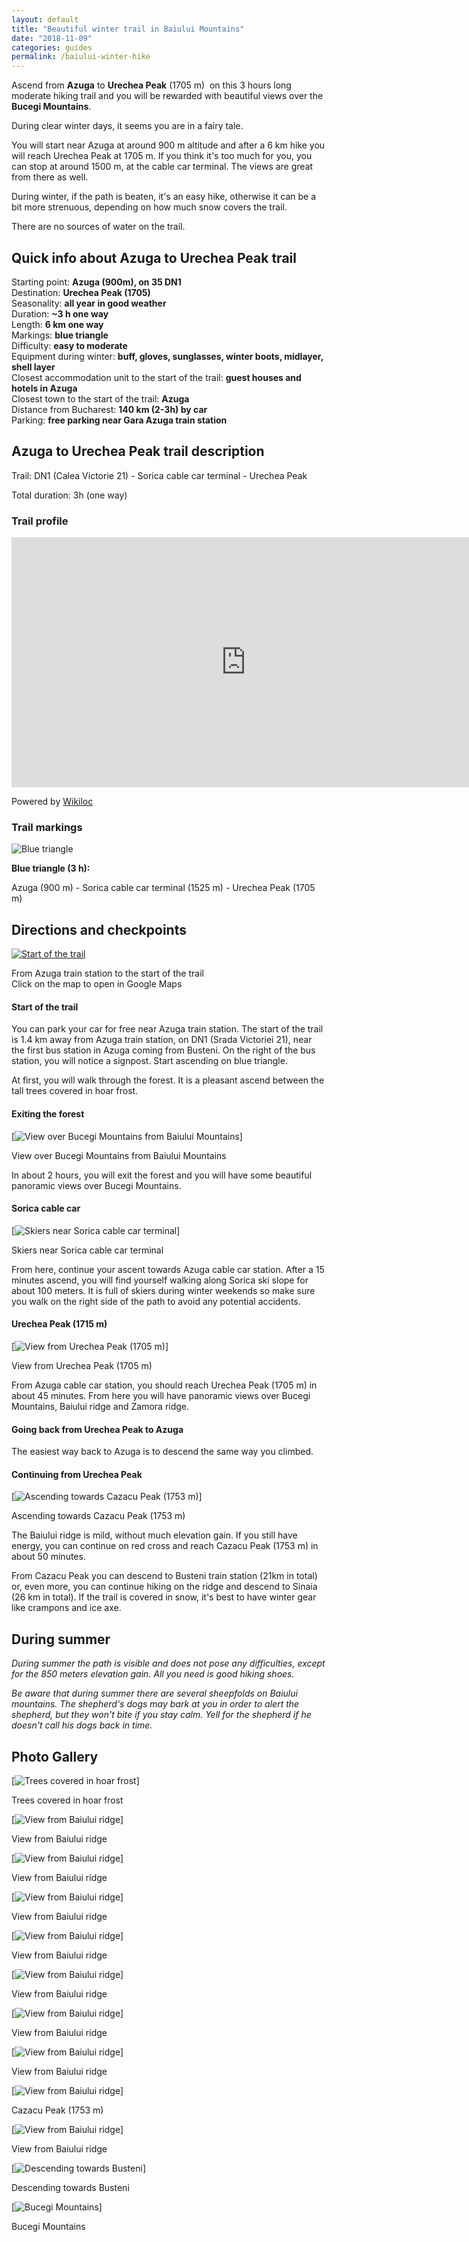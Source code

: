 ```yaml
---
layout: default
title: "Beautiful winter trail in Baiului Mountains"
date: "2018-11-09"
categories: guides
permalink: /baiului-winter-hike
---
```


Ascend from **Azuga** to **Urechea Peak** (1705 m)  on this 3 hours long moderate hiking trail and you will be rewarded with beautiful views over the **Bucegi Mountains**.

During clear winter days, it seems you are in a fairy tale.

You will start near Azuga at around 900 m altitude and after a 6 km hike you will reach Urechea Peak at 1705 m. If you think it's too much for you, you can stop at around 1500 m, at the cable car terminal. The views are great from there as well.

During winter, if the path is beaten, it's an easy hike, otherwise it can be a bit more strenuous, depending on how much snow covers the trail.

There are no sources of water on the trail.

## Quick info about Azuga to Urechea Peak trail

Starting point: **Azuga (900m), on 35 DN1**  
Destination: **Urechea Peak (1705)**  
Seasonality: **all year in good weather**  
Duration: **~3 h one way**  
Length: **6 km one way**  
Markings: **blue triangle**  
Difficulty: **easy to moderate**  
Equipment during winter: **buff, gloves, sunglasses, winter boots, midlayer, shell layer**  
Closest accommodation unit to the start of the trail: **guest houses and hotels in Azuga**  
Closest town to the start of the trail: **Azuga**  
Distance from Bucharest: **140 km (2-3h) by car**  
Parking: **free parking near Gara Azuga train station**

## Azuga to Urechea Peak trail description

Trail: DN1 (Calea Victorie 21) - Sorica cable car terminal - Urechea Peak

Total duration: 3h (one way)

### Trail profile

<iframe frameborder="0" scrolling="no" src="https://www.wikiloc.com/wikiloc/spatialArtifacts.do?event=view&amp;id=34780082&amp;measures=on&amp;metricunits=on&amp;title=off&amp;near=off&amp;images=off&amp;maptype=H" width="750" height="400"></iframe>

Powered by [Wikiloc](https://www.wikiloc.com)

### Trail markings

![Blue triangle](images/blue-triangle.png)

**Blue triangle (3 h):**

Azuga (900 m) - Sorica cable car terminal (1525 m) - Urechea Peak (1705 m)

## Directions and checkpoints

[![Start of the trail](images/baiului-start-of-the-trail.png)](https://goo.gl/maps/TTXBEkvnjim)

From Azuga train station to the start of the trail  
Click on the map to open in Google Maps

#### Start of the trail

You can park your car for free near Azuga train station. The start of the trail is 1.4 km away from Azuga train station, on DN1 (Srada Victoriei 21), near the first bus station in Azuga coming from Busteni. On the right of the bus station, you will notice a signpost. Start ascending on blue triangle.

At first, you will walk through the forest. It is a pleasant ascend between the tall trees covered in hoar frost.

#### Exiting the forest

[![View over Bucegi Mountains from Baiului Mountains](images/IMG_20180210_112500-e1541801616364.jpg)]

View over Bucegi Mountains from Baiului Mountains

In about 2 hours, you will exit the forest and you will have some beautiful panoramic views over Bucegi Mountains.

#### **Sorica cable car**

[![Skiers near Sorica cable car terminal](images/IMG_20180210_114639-e1541801654301.jpg)]

Skiers near Sorica cable car terminal

From here, continue your ascent towards Azuga cable car station. After a 15 minutes ascend, you will find yourself walking along Sorica ski slope for about 100 meters. It is full of skiers during winter weekends so make sure you walk on the right side of the path to avoid any potential accidents.

#### **Urechea Peak** (1715 m)

[![View from Urechea Peak (1705 m)](images/IMG_20180210_123300-e1541801676961.jpg)]

View from Urechea Peak (1705 m)

From Azuga cable car station, you should reach Urechea Peak (1705 m) in about 45 minutes. From here you will have panoramic views over Bucegi Mountains, Baiului ridge and Zamora ridge.

#### **Going back from Urechea Peak to Azuga**

The easiest way back to Azuga is to descend the same way you climbed.

#### **Continuing from Urechea Peak**

[![Ascending towards Cazacu Peak (1753 m)](images/IMG_20180210_141741-e1541801691378.jpg)]

Ascending towards Cazacu Peak (1753 m)

The Baiului ridge is mild, without much elevation gain. If you still have energy, you can continue on red cross and reach Cazacu Peak (1753 m) in about 50 minutes.

From Cazacu Peak you can descend to Busteni train station (21km in total) or, even more, you can continue hiking on the ridge and descend to Sinaia (26 km in total). If the trail is covered in snow, it's best to have winter gear like crampons and ice axe.

## During summer

_During summer the path is visible and does not pose any difficulties, except for the 850 meters elevation gain. All you need is good hiking shoes._

_Be aware that during summer there are several sheepfolds on Baiului mountains. The shepherd's dogs may bark at you in order to alert the shepherd, but they won't bite if you stay calm. Yell for the shepherd if he doesn't call his dogs back in time._

## Photo Gallery

[![Trees covered in hoar frost](images/IMG_20180210_1050152-1024x768.jpg)]

Trees covered in hoar frost

[![View from Baiului ridge](images/IMG_20180210_112929-e1541801710426.jpg)]

View from Baiului ridge

[![View from Baiului ridge](images/IMG_20180210_113223-e1541801729554.jpg)]

View from Baiului ridge

[![View from Baiului ridge](images/IMG_20180210_122803-e1541801747961.jpg)]

View from Baiului ridge

[![View from Baiului ridge](images/IMG_20180210_123013-e1541801767740.jpg)]

View from Baiului ridge

[![View from Baiului ridge](images/IMG_20180210_123202-e1541801784942.jpg)]

View from Baiului ridge

[![View from Baiului ridge](images/IMG_20180210_123919-e1541801799829.jpg)]

View from Baiului ridge

[![View from Baiului ridge](images/IMG_20180210_125752-e1541801814216.jpg)]

View from Baiului ridge

[![View from Baiului ridge](images/IMG_20180210_130321-e1541801831547.jpg)]

Cazacu Peak (1753 m)

[![View from Baiului ridge](images/IMG_20180210_141619-e1541801850817.jpg)]

View from Baiului ridge

[![Descending towards Busteni](images/IMG_20180210_142758-e1541801870334.jpg)]

Descending towards Busteni

[![Bucegi Mountains](images/IMG_20180210_163556-e1541801886446-1024x768.jpg)]

Bucegi Mountains
